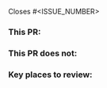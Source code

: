 Closes #<ISSUE_NUMBER>
<!-- These comments should help create a useful PR message, please delete any remaining comments before opening the PR. -->
<!-- If there is no issue number make sure to describe clearly *why* this PR is necessary. -->
<!-- Mention open questions, remaining TODOs, if any -->

### This PR:
<!-- Describe what this PR adds to this repo and why -->
<!-- E.g. -->
<!-- * Implements feature 1 -->
<!-- * Fixes bug 3 -->

### This PR does not:
<!-- Describe what is out of scope for this PR, if applicable. Leave this section blank if it's not applicable -->
<!-- This section helps avoid the reviewer having to needlessly point out missing parts -->
<!-- * Implement feature 3 because that feature is blocked by Issue 4 -->
<!-- * Implement xyz because that is tracked in issue #123. -->
<!-- * Address xzy for which I opened issue #456 -->

### Key places to review:
<!-- Describe key places for reviewers to pay close attention to -->
<!-- * file.rs, `add_integers` function -->
<!-- Or directly comment on those files/lines to make it easier for the reviewers -->

<!-- ### How to test this PR:  -->
<!-- Optional, uncomment the above line if this is relevant to your PR -->
<!-- If your PR is fully tested through CI there is no need to add this section -->
<!-- * E.g. `just test` -->

<!-- ### Things tested -->
<!-- Anything that was manually tested (that is not tested in CI). -->
<!-- E.g. building/running of docker containers. Changes to docker demo, ... -->
<!-- Especially mention anything untested, with reasoning and link an issue to resolve this. -->

<!-- Complete the following items before creating this PR -->
<!-- [ ] Issue linked or PR description mentions why this change is necessary. -->
<!-- [ ] PR description is clear enough for reviewers. -->
<!-- [ ] Documentation for changes (additions) has been updated (added).  -->
<!-- [ ] If this is a draft it is marked as "draft".  -->

<!-- To make changes to this template edit https://github.com/EspressoSystems/.github/blob/main/PULL_REQUEST_TEMPLATE.md -->

